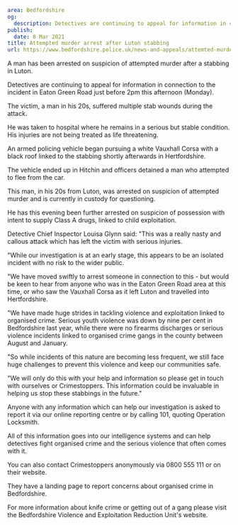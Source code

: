 ```yaml
area: Bedfordshire
og:
  description: Detectives are continuing to appeal for information in connection to the incident in Eaton Green Road just before 2pm on Monday afternoon.
publish:
  date: 8 Mar 2021
title: Attempted murder arrest after Luton stabbing
url: https://www.bedfordshire.police.uk/news-and-appeals/attemted-murder-luton-stabbing-mar21
```

A man has been arrested on suspicion of attempted murder after a stabbing in Luton.

Detectives are continuing to appeal for information in connection to the incident in Eaton Green Road just before 2pm this afternoon (Monday).

The victim, a man in his 20s, suffered multiple stab wounds during the attack.

He was taken to hospital where he remains in a serious but stable condition. His injuries are not being treated as life threatening.

An armed policing vehicle began pursuing a white Vauxhall Corsa with a black roof linked to the stabbing shortly afterwards in Hertfordshire.

The vehicle ended up in Hitchin and officers detained a man who attempted to flee from the car.

This man, in his 20s from Luton, was arrested on suspicion of attempted murder and is currently in custody for questioning.

He has this evening been further arrested on suspicion of possession with intent to supply Class A drugs, linked to child exploitation.

Detective Chief Inspector Louisa Glynn said: "This was a really nasty and callous attack which has left the victim with serious injuries.

"While our investigation is at an early stage, this appears to be an isolated incident with no risk to the wider public.

"We have moved swiftly to arrest someone in connection to this - but would be keen to hear from anyone who was in the Eaton Green Road area at this time, or who saw the Vauxhall Corsa as it left Luton and travelled into Hertfordshire.

"We have made huge strides in tackling violence and exploitation linked to organised crime. Serious youth violence was down by nine per cent in Bedfordshire last year, while there were no firearms discharges or serious violence incidents linked to organised crime gangs in the county between August and January.

"So while incidents of this nature are becoming less frequent, we still face huge challenges to prevent this violence and keep our communities safe.

"We will only do this with your help and information so please get in touch with ourselves or Crimestoppers. This information could be invaluable in helping us stop these stabbings in the future."

Anyone with any information which can help our investigation is asked to report it via our online reporting centre or by calling 101, quoting Operation Locksmith.

All of this information goes into our intelligence systems and can help detectives fight organised crime and the serious violence that often comes with it.

You can also contact Crimestoppers anonymously via 0800 555 111 or on their website.

They have a landing page to report concerns about organised crime in Bedfordshire.

For more information about knife crime or getting out of a gang please visit the Bedfordshire Violence and Exploitation Reduction Unit's website.
